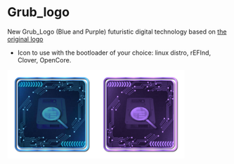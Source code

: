 # Grub_logo
New Grub_Logo (Blue and Purple) futuristic digital technology based on [the original logo](https://commons.wikimedia.org/wiki/File:Grub_logo_large.png)
- Icon to use with the bootloader of your choice: linux distro, rEFInd, Clover, OpenCore.

<img src="Grub_logo.iconset/icon_512x512.png" alt="Github Project" style="width:40%;"><img src="Grub_logo_Purple.iconset/icon_512x512.png" alt="Github Project" style="width:40%;"> 

